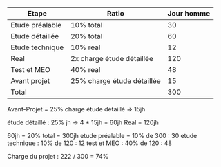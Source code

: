 | Etape           | Ratio                      | Jour homme |
| --------------- | -------------------------- | ---------- |
| Etude préalable | 10% total                  | 30         |
| Etude détaillée | 20% total                  | 60         |
| Etude technique | 10% real                   | 12         |
| Real            | 2x charge étude détaillée  | 120        |
| Test et MEO     | 40% real                   | 48         |
| Avant projet    | 25% charge étude détaillée | 15         |
| Total           |                            | 300        |


Avant-Projet = 25% charge étude détaillé => 15jh

étude détaillé : 25% jh -> 4 * 15jh = 60jh
Real = 120jh

60jh = 20% total = 300jh
etude préalable = 10% de 300 : 30
etude technique : 10% de 120 : 12
test et MEO : 40% de 120 : 48

Charge du projet : 222 / 300 = 74%
